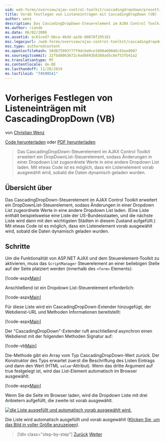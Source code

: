 ```yaml
---
uid: web-forms/overview/ajax-control-toolkit/cascadingdropdown/presetting-list-entries-with-cascadingdropdown-vb
title: Vorab festlegen von Listeneinträgen mit CascadingDropDown (VB) | Microsoft-Dokumentation
author: wenz
description: Das CascadingDropDown-Steuerelement im AJAX Control Toolkit erweitert ein DropDownList-Steuerelement, sodass Änderungen in einer DropDownList zugeordnete Werte in Anoth laden...
ms.author: riande
ms.date: 06/02/2008
ms.assetid: ec61ced7-bbca-4bdd-aa3b-80878f295181
msc.legacyurl: /web-forms/overview/ajax-control-toolkit/cascadingdropdown/presetting-list-entries-with-cascadingdropdown-vb
msc.type: authoredcontent
ms.openlocfilehash: 58d675993777f9dcbe0ce1890a60046c91ee8907
ms.sourcegitcommit: 22fbd8863672c4ad6693b8388ad5c8e753fb41a2
ms.translationtype: MT
ms.contentlocale: de-DE
ms.lasthandoff: 11/28/2019
ms.locfileid: "74599541"
---
```

# <a name="presetting-list-entries-with-cascadingdropdown-vb"></a>Vorheriges Festlegen von Listeneinträgen mit CascadingDropDown (VB)

von [Christian Wenz](https://github.com/wenz)

[Code herunterladen](https://download.microsoft.com/download/9/0/7/907760b1-2c60-4f81-aeb6-ca416a573b0d/cascadingdropdown2.vb.zip) oder [PDF herunterladen](https://download.microsoft.com/download/2/d/c/2dc10e34-6983-41d4-9c08-f78f5387d32b/CascadingDropDown2VB.pdf)

> Das CascadingDropDown-Steuerelement im AJAX Control Toolkit erweitert ein DropDownList-Steuerelement, sodass Änderungen in einer Dropdown List zugeordnete Werte in eine andere Dropdown List laden. Mit etwas Code ist es möglich, dass ein Listenelement vorab ausgewählt wird, sobald die Daten dynamisch geladen wurden.

## <a name="overview"></a>Übersicht über

Das CascadingDropDown-Steuerelement im AJAX Control Toolkit erweitert ein DropDownList-Steuerelement, sodass Änderungen in einer Dropdown List zugeordnete Werte in eine andere Dropdown List laden. (Eine Liste enthält beispielsweise eine Liste der US-Bundesstaaten, und die nächste Liste wird dann mit den wichtigsten Städten in diesem Zustand aufgefüllt.) Mit etwas Code ist es möglich, dass ein Listenelement vorab ausgewählt wird, sobald die Daten dynamisch geladen wurden.

## <a name="steps"></a>Schritte

Um die Funktionalität von ASP.NET AJAX und dem Steuerelement-Toolkit zu aktivieren, muss das `ScriptManager` Steuerelement an einer beliebigen Stelle auf der Seite platziert werden (innerhalb des `<form>` Elements):

[!code-aspx[Main](presetting-list-entries-with-cascadingdropdown-vb/samples/sample1.aspx)]

Anschließend ist ein Dropdown List-Steuerelement erforderlich:

[!code-aspx[Main](presetting-list-entries-with-cascadingdropdown-vb/samples/sample2.aspx)]

Für diese Liste wird ein CascadingDropDown-Extender hinzugefügt, der Webdienst-URL und Methoden Informationen bereitstellt:

[!code-aspx[Main](presetting-list-entries-with-cascadingdropdown-vb/samples/sample3.aspx)]

Der "CascadingDropDown"-Extender ruft anschließend asynchron einen Webdienst mit der folgenden Methoden Signatur auf:

[!code-vb[Main](presetting-list-entries-with-cascadingdropdown-vb/samples/sample4.vb)]

Die-Methode gibt ein Array vom Typ CascadingDropDown-Wert zurück. Der Konstruktor des Typs erwartet zuerst die Beschriftung des Listen Eintrags und dann den Wert (HTML `value`-Attribut). Wenn das dritte Argument auf true festgelegt ist, wird das List-Element automatisch im Browser ausgewählt.

[!code-aspx[Main](presetting-list-entries-with-cascadingdropdown-vb/samples/sample5.aspx)]

Wenn Sie die Seite im Browser laden, wird die Dropdown Liste mit drei Anbietern aufgefüllt, die zweite ist vorab ausgewählt.

[![die Liste ausgefüllt und automatisch vorab ausgewählt wird.](presetting-list-entries-with-cascadingdropdown-vb/_static/image2.png)](presetting-list-entries-with-cascadingdropdown-vb/_static/image1.png)

Die Liste wird automatisch ausgefüllt und vorab ausgewählt ([Klicken Sie, um das Bild in voller Größe anzuzeigen](presetting-list-entries-with-cascadingdropdown-vb/_static/image3.png)).

> [!div class="step-by-step"]
> [Zurück](using-cascadingdropdown-with-a-database-vb.md)
> [Weiter](using-auto-postback-with-cascadingdropdown-vb.md)
